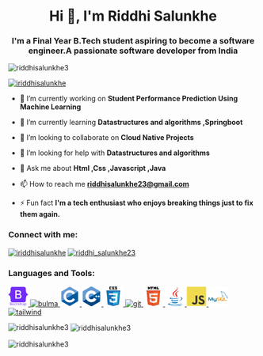 <h1 align="center">Hi 👋, I'm Riddhi Salunkhe</h1>
<h3 align="center">I'm a Final Year B.Tech student aspiring to become a software engineer.A passionate software developer from India</h3>

<p align="left"> <img src="https://komarev.com/ghpvc/?username=riddhisalunkhe3&label=Profile%20views&color=0e75b6&style=flat" alt="riddhisalunkhe3" /> </p>

<p align="left"> <a href="https://twitter.com/iriddhisalunkhe" target="blank"><img src="https://img.shields.io/twitter/follow/iriddhisalunkhe?logo=twitter&style=for-the-badge" alt="iriddhisalunkhe" /></a> </p>

- 🔭 I’m currently working on **Student Performance Prediction Using Machine Learning**

- 🌱 I’m currently learning **Datastructures and algorithms ,Springboot**

- 👯 I’m looking to collaborate on **Cloud Native Projects**

- 🤝 I’m looking for help with **Datastructures and algorithms**

- 💬 Ask me about **Html ,Css ,Javascript ,Java**

- 📫 How to reach me **riddhisalunkhe23@gmail.com**

- ⚡ Fun fact **I'm a tech enthusiast who enjoys breaking things just to fix them again.**

<h3 align="left">Connect with me:</h3>
<p align="left">
<a href="https://twitter.com/iriddhisalunkhe" target="blank"><img align="center" src="https://raw.githubusercontent.com/rahuldkjain/github-profile-readme-generator/master/src/images/icons/Social/twitter.svg" alt="iriddhisalunkhe" height="30" width="40" /></a>
<a href="https://instagram.com/riddhi_salunkhe23" target="blank"><img align="center" src="https://raw.githubusercontent.com/rahuldkjain/github-profile-readme-generator/master/src/images/icons/Social/instagram.svg" alt="riddhi_salunkhe23" height="30" width="40" /></a>
</p>

<h3 align="left">Languages and Tools:</h3>
<p align="left"> <a href="https://getbootstrap.com" target="_blank" rel="noreferrer"> <img src="https://raw.githubusercontent.com/devicons/devicon/master/icons/bootstrap/bootstrap-plain-wordmark.svg" alt="bootstrap" width="40" height="40"/> </a> <a href="https://bulma.io/" target="_blank" rel="noreferrer"> <img src="https://raw.githubusercontent.com/gilbarbara/logos/804dc257b59e144eaca5bc6ffd16949752c6f789/logos/bulma.svg" alt="bulma" width="40" height="40"/> </a> <a href="https://www.cprogramming.com/" target="_blank" rel="noreferrer"> <img src="https://raw.githubusercontent.com/devicons/devicon/master/icons/c/c-original.svg" alt="c" width="40" height="40"/> </a> <a href="https://www.w3schools.com/cpp/" target="_blank" rel="noreferrer"> <img src="https://raw.githubusercontent.com/devicons/devicon/master/icons/cplusplus/cplusplus-original.svg" alt="cplusplus" width="40" height="40"/> </a> <a href="https://www.w3schools.com/css/" target="_blank" rel="noreferrer"> <img src="https://raw.githubusercontent.com/devicons/devicon/master/icons/css3/css3-original-wordmark.svg" alt="css3" width="40" height="40"/> </a> <a href="https://git-scm.com/" target="_blank" rel="noreferrer"> <img src="https://www.vectorlogo.zone/logos/git-scm/git-scm-icon.svg" alt="git" width="40" height="40"/> </a> <a href="https://www.w3.org/html/" target="_blank" rel="noreferrer"> <img src="https://raw.githubusercontent.com/devicons/devicon/master/icons/html5/html5-original-wordmark.svg" alt="html5" width="40" height="40"/> </a> <a href="https://www.java.com" target="_blank" rel="noreferrer"> <img src="https://raw.githubusercontent.com/devicons/devicon/master/icons/java/java-original.svg" alt="java" width="40" height="40"/> </a> <a href="https://developer.mozilla.org/en-US/docs/Web/JavaScript" target="_blank" rel="noreferrer"> <img src="https://raw.githubusercontent.com/devicons/devicon/master/icons/javascript/javascript-original.svg" alt="javascript" width="40" height="40"/> </a> <a href="https://www.mysql.com/" target="_blank" rel="noreferrer"> <img src="https://raw.githubusercontent.com/devicons/devicon/master/icons/mysql/mysql-original-wordmark.svg" alt="mysql" width="40" height="40"/> </a> <a href="https://tailwindcss.com/" target="_blank" rel="noreferrer"> <img src="https://www.vectorlogo.zone/logos/tailwindcss/tailwindcss-icon.svg" alt="tailwind" width="40" height="40"/> </a> </p>

<p><img align="left" src="https://github-readme-stats.vercel.app/api/top-langs?username=riddhisalunkhe3&show_icons=true&locale=en&layout=compact" alt="riddhisalunkhe3" /></p>

<p>&nbsp;<img align="center" src="https://github-readme-stats.vercel.app/api?username=riddhisalunkhe3&show_icons=true&locale=en" alt="riddhisalunkhe3" /></p>

<p><img align="center" src="https://github-readme-streak-stats.herokuapp.com/?user=riddhisalunkhe3&" alt="riddhisalunkhe3" /></p>
